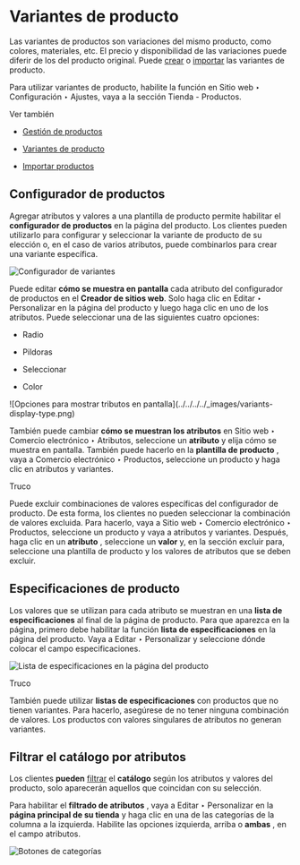 # Variantes de producto

Las variantes de productos son variaciones del mismo producto, como colores,
materiales, etc. El precio y disponibilidad de las variaciones puede diferir
de los del producto original. Puede
[crear](../../../sales/sales/products_prices/products/variants.html) o
[importar](../../../sales/sales/products_prices/products/import.html) las
variantes de producto.

Para utilizar variantes de producto, habilite la función en Sitio web ‣
Configuración ‣ Ajustes, vaya a la sección Tienda - Productos.

Ver también

  * [Gestión de productos](products.html)

  * [Variantes de producto](../../../sales/sales/products_prices/products/variants.html)

  * [Importar productos](../../../sales/sales/products_prices/products/import.html)

## Configurador de productos

Agregar atributos y valores a una plantilla de producto permite habilitar el
**configurador de productos** en la página del producto. Los clientes pueden
utilizarlo para configurar y seleccionar la variante de producto de su
elección o, en el caso de varios atributos, puede combinarlos para crear una
variante específica.

![Configurador de variantes](../../../../_images/variants-configurator.png)

Puede editar **cómo se muestra en pantalla** cada atributo del configurador de
productos en el **Creador de sitios web**. Solo haga clic en Editar ‣
Personalizar en la página del producto y luego haga clic en uno de los
atributos. Puede seleccionar una de las siguientes cuatro opciones:

  * Radio

  * Pildoras

  * Seleccionar

  * Color

![Opciones para mostrar tributos en pantalla](../../../../_images/variants-
display-type.png)

También puede cambiar **cómo se muestran los atributos** en Sitio web ‣
Comercio electrónico ‣ Atributos, seleccione un **atributo** y elija cómo se
muestra en pantalla. También puede hacerlo en la **plantilla de producto** ,
vaya a Comercio electrónico ‣ Productos, seleccione un producto y haga clic en
atributos y variantes.

Truco

Puede excluir combinaciones de valores específicas del configurador de
producto. De esta forma, los clientes no pueden seleccionar la combinación de
valores excluida. Para hacerlo, vaya a Sitio web ‣ Comercio electrónico ‣
Productos, seleccione un producto y vaya a atributos y variantes. Después,
haga clic en un **atributo** , seleccione un **valor** y, en la sección
excluir para, seleccione una plantilla de producto y los valores de atributos
que se deben excluir.

## Especificaciones de producto

Los valores que se utilizan para cada atributo se muestran en una **lista de
especificaciones** al final de la página de producto. Para que aparezca en la
página, primero debe habilitar la función **lista de especificaciones** en la
página del producto. Vaya a Editar ‣ Personalizar y seleccione dónde colocar
el campo especificaciones.

![Lista de especificaciones en la página del
producto](../../../../_images/variants-specifications.png)

Truco

También puede utilizar **listas de especificaciones** con productos que no
tienen variantes. Para hacerlo, asegúrese de no tener ninguna combinación de
valores. Los productos con valores singulares de atributos no generan
variantes.

## Filtrar el catálogo por atributos

Los clientes **pueden** [filtrar](catalog.html#ecommerce-browsing) el
**catálogo** según los atributos y valores del producto, solo aparecerán
aquellos que coincidan con su selección.

Para habilitar el **filtrado de atributos** , vaya a Editar ‣ Personalizar en
la **página principal de su tienda** y haga clic en una de las categorías de
la columna a la izquierda. Habilite las opciones izquierda, arriba o **ambas**
, en el campo atributos.

![Botones de categorías](../../../../_images/variants-categories.png)

